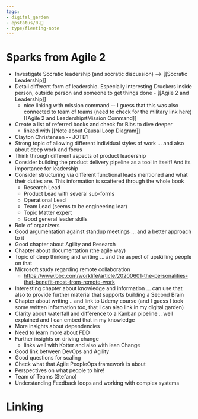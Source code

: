 ```yaml
---
tags: 
- digital_garden
- epstatus/0-🌰
- type/fleeting-note
---
```

# Sparks from Agile 2
+ Investigate Socratic leadership (and socratic discussion) --> [[Socratic Leadership]]
+ Detail different form of leadershio. Especially interesting Druckers inside person, outside person and someone to get things done - [[Agile 2 and Leadership]]
	+ nice linking with mission command -- I guess that this was also connected to team of teams (need to check for the military link here) [[Agile 2 and Leadership#Mission Command]]
+ Create a list of referred books and check for Bibs to dive deeper
	+ linked with [[Note about Causal Loop Diagram]]
+ Clayton Christensen -- JOTB?
+ Strong topic of allowing different individual styles of work ... and also about deep work and focus
+ Think through different aspects of product leadership
+ Consider building the product delivery pipeline as a tool in itself! And its importance for leadership
+ Consider structuring via different functional leads mentioned and what their duties are. This information is scattered through the whole book
	+ Research Lead
	+ Product Lead with several sub-forms
	+ Operational Lead
	+ Team Lead (seems to be engineering lear)
	+ Topic Matter expert
	+ Good general leader skills
+ Role of organizers
+ Good argumentation against standup meetings ... and a better approach to it
+ Good chapter about Agility and Research
+ Chapter about documentation (the agile way)
+ Topic of deep thinking and writing ... and the aspect of upskilling people on that
+ Microsoft study regarding remote collaboration
	+ https://www.bbc.com/worklife/article/20200601-the-personalities-that-benefit-most-from-remote-work
+ Interesting chapter about knowledge and information ... can use that also to provide further material that supports building a Second Brain
+ Chapter about writing .. and link to Udemy course (and I guess I took some written information too, that I can also link in my digital garden)
+ Clarity about waterfall and difference to a Kanban pipeline .. well explained and I can embed that in my knowledge
+ More insights about dependencies
+ Need to learn more about FDD
+ Further insights on driving change
	+ links well with Kotter and also with lean Change
+ Good link between DevOps and Agility
+ Good questions for scaling
+ Check what that Agile PeopleOps framework is about
+ Perspectives on what people to hire!
+ Team of Teams (Stefano)
+ Understanding Feedback loops and working with complex systems 

# Linking


